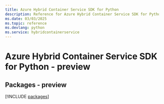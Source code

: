 ```yaml
---
title: Azure Hybrid Container Service SDK for Python
description: Reference for Azure Hybrid Container Service SDK for Python
ms.date: 03/03/2025
ms.topic: reference
ms.devlang: python
ms.service: hybridcontainerservice
---
```

# Azure Hybrid Container Service SDK for Python - preview
## Packages - preview
[!INCLUDE [packages](hybrid-container-service-index.md)]